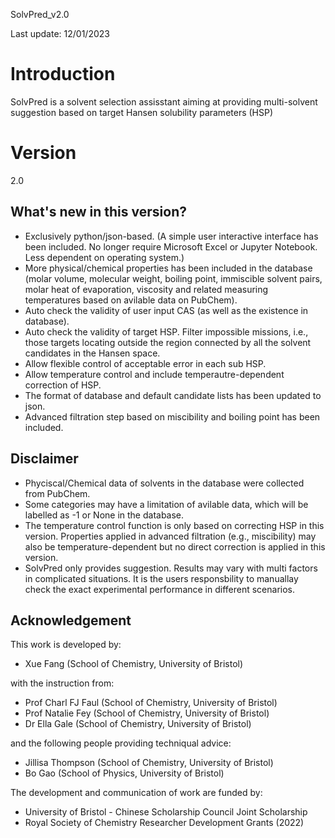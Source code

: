 SolvPred_v2.0

Last update: 12/01/2023

# Introduction

SolvPred is a solvent selection assisstant aiming at providing multi-solvent suggestion based on target Hansen solubility parameters (HSP)

# Version

2.0

## What's new in this version?

 - Exclusively python/json-based. (A simple user interactive interface has been included. No longer require Microsoft Excel or Jupyter Notebook. Less dependent on operating system.)
 - More physical/chemical properties has been included in the database (molar volume, molecular weight, boiling point, immiscible solvent pairs, molar heat of evaporation, viscosity and related measuring temperatures based on avilable data on PubChem).
 - Auto check the validity of user input CAS (as well as the existence in database).
 - Auto check the validity of target HSP. Filter impossible missions, i.e., those targets locating outside the region connected by all the solvent candidates in the Hansen space.
 - Allow flexible control of acceptable error in each sub HSP.
 - Allow temperature control and include temperautre-dependent correction of HSP.
 - The format of database and default candidate lists has been updated to json.
 - Advanced filtration step based on miscibility and boiling point has been included.

 
 ## Disclaimer

  - Phyciscal/Chemical data of solvents in the database were collected from PubChem.
  - Some categories may have a limitation of avilable data, which will be labelled as -1 or None in the database.
  - The temperature control function is only based on correcting HSP in this version. Properties applied in advanced filtration (e.g., miscibility) may also be temperature-dependent but no direct correction is applied in this version.
  - SolvPred only provides suggestion. Results may vary with multi factors in complicated situations. It is the users responsbility to manuallay check the exact experimental performance in different scenarios.


## Acknowledgement

 This work is developed by:
 - Xue Fang (School of Chemistry, University of Bristol)

 with the instruction from:
 - Prof Charl FJ Faul (School of Chemistry, University of Bristol)
 - Prof Natalie Fey (School of Chemistry, University of Bristol)
 - Dr Ella Gale (School of Chemistry, University of Bristol)

 and the following people providing techniqual advice:
 - Jillisa Thompson (School of Chemistry, University of Bristol)
 - Bo Gao (School of Physics, University of Bristol)

 The development and communication of work are funded by:
 - University of Bristol - Chinese Scholarship Council Joint Scholarship
 - Royal Society of Chemistry Researcher Development Grants (2022)
